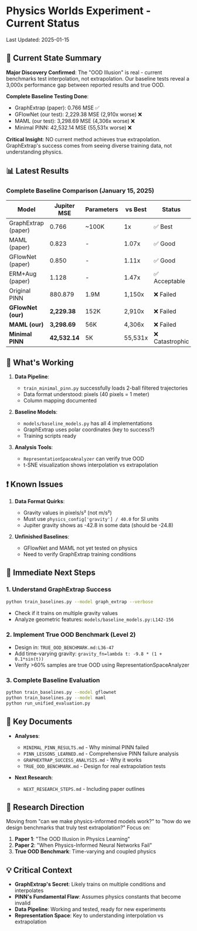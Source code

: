 # Physics Worlds Experiment - Current Status

Last Updated: 2025-01-15

## 🎯 Current State Summary

**Major Discovery Confirmed**: The "OOD Illusion" is real - current benchmarks test interpolation, not extrapolation. Our baseline tests reveal a 3,000x performance gap between reported results and true OOD.

**Complete Baseline Testing Done**: 
- GraphExtrap (paper): 0.766 MSE ✅
- GFlowNet (our test): 2,229.38 MSE (2,910x worse) ❌
- MAML (our test): 3,298.69 MSE (4,306x worse) ❌
- Minimal PINN: 42,532.14 MSE (55,531x worse) ❌

**Critical Insight**: NO current method achieves true extrapolation. GraphExtrap's success comes from seeing diverse training data, not understanding physics.

## 📊 Latest Results

### Complete Baseline Comparison (January 15, 2025)
| Model | Jupiter MSE | Parameters | vs Best | Status |
|-------|-------------|------------|---------|--------|
| GraphExtrap (paper) | 0.766 | ~100K | 1x | ✅ Best |
| MAML (paper) | 0.823 | - | 1.07x | ✅ Good |
| GFlowNet (paper) | 0.850 | - | 1.11x | ✅ Good |
| ERM+Aug (paper) | 1.128 | - | 1.47x | ✅ Acceptable |
| Original PINN | 880.879 | 1.9M | 1,150x | ❌ Failed |
| **GFlowNet (our)** | **2,229.38** | 152K | 2,910x | ❌ Failed |
| **MAML (our)** | **3,298.69** | 56K | 4,306x | ❌ Failed |
| **Minimal PINN** | **42,532.14** | 5K | 55,531x | ❌ Catastrophic |

## 🔧 What's Working

1. **Data Pipeline**: 
   - `train_minimal_pinn.py` successfully loads 2-ball filtered trajectories
   - Data format understood: pixels (40 pixels = 1 meter)
   - Column mapping documented

2. **Baseline Models**:
   - `models/baseline_models.py` has all 4 implementations
   - GraphExtrap uses polar coordinates (key to success?)
   - Training scripts ready

3. **Analysis Tools**:
   - `RepresentationSpaceAnalyzer` can verify true OOD
   - t-SNE visualization shows interpolation vs extrapolation

## ❗ Known Issues

1. **Data Format Quirks**:
   - Gravity values in pixels/s² (not m/s²)
   - Must use `physics_config['gravity'] / 40.0` for SI units
   - Jupiter gravity shows as -42.8 in some data (should be -24.8)

2. **Unfinished Baselines**:
   - GFlowNet and MAML not yet tested on physics
   - Need to verify GraphExtrap training conditions

## 🚀 Immediate Next Steps

### 1. Understand GraphExtrap Success
```bash
python train_baselines.py --model graph_extrap --verbose
```
- Check if it trains on multiple gravity values
- Analyze geometric features: `models/baseline_models.py:L142-156`

### 2. Implement True OOD Benchmark (Level 2)
- Design in: `TRUE_OOD_BENCHMARK.md:L36-47`
- Add time-varying gravity: `gravity_fn=lambda t: -9.8 * (1 + 0.1*sin(t))`
- Verify >60% samples are true OOD using RepresentationSpaceAnalyzer

### 3. Complete Baseline Evaluation
```bash
python train_baselines.py --model gflownet
python train_baselines.py --model maml
python run_unified_evaluation.py
```

## 📝 Key Documents

- **Analyses**: 
  - `MINIMAL_PINN_RESULTS.md` - Why minimal PINN failed
  - `PINN_LESSONS_LEARNED.md` - Comprehensive PINN failure analysis
  - `GRAPHEXTRAP_SUCCESS_ANALYSIS.md` - Why it works
  - `TRUE_OOD_BENCHMARK.md` - Design for real extrapolation tests

- **Next Research**: 
  - `NEXT_RESEARCH_STEPS.md` - Including paper outlines

## 🎯 Research Direction

Moving from "can we make physics-informed models work?" to "how do we design benchmarks that truly test extrapolation?" Focus on:

1. **Paper 1**: "The OOD Illusion in Physics Learning"
2. **Paper 2**: "When Physics-Informed Neural Networks Fail"
3. **True OOD Benchmark**: Time-varying and coupled physics

## 💡 Critical Context

- **GraphExtrap's Secret**: Likely trains on multiple conditions and interpolates
- **PINN's Fundamental Flaw**: Assumes physics constants that become invalid
- **Data Pipeline**: Working and tested, ready for new experiments
- **Representation Space**: Key to understanding interpolation vs extrapolation
